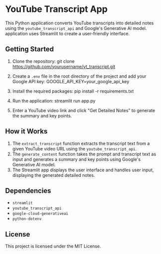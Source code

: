 # YouTube Transcript App

This Python application converts YouTube transcripts into detailed notes using the `youtube_transcript_api` and Google's Generative AI model. application uses Streamlit to create a user-friendly interface.

## Getting Started

1. Clone the repository:
git clone https://github.com/yourusername/yt_transcript.git


2. Create a `.env` file in the root directory of the project and add your Google API key:
GOOGLE_API_KEY=your_google_api_key


3. Install the required packages:
pip install -r requirements.txt


4. Run the application:
streamlit run app.py

5. Enter a YouTube video link and click "Get Detailed Notes" to generate the summary and key points.

## How it Works

1. The `extract_transcript` function extracts the transcript text from a given YouTube video URL using the `youtube_transcript_api`.
2. The `generate_content` function takes the prompt and transcript text as input and generates a summary and key points using Google's Generative AI model.
3. The Streamlit app displays the user interface and handles user input, displaying the generated detailed notes.

## Dependencies

- `streamlit`
- `youtube_transcript_api`
- `google-cloud-generativeai`
- `python-dotenv`

## License

This project is licensed under the MIT License.


